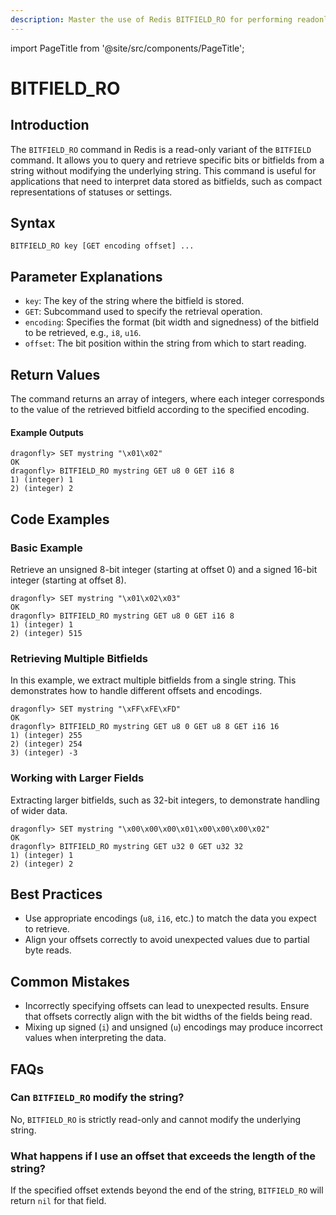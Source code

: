 ```yaml
---
description: Master the use of Redis BITFIELD_RO for performing readonly bitfield operations.
---
```


import PageTitle from '@site/src/components/PageTitle';

# BITFIELD_RO

<PageTitle title="Redis BITFIELD_RO Explained (Better Than Official Docs)" />

## Introduction

The `BITFIELD_RO` command in Redis is a read-only variant of the `BITFIELD` command. It allows you to query and retrieve specific bits or bitfields from a string without modifying the underlying string. This command is useful for applications that need to interpret data stored as bitfields, such as compact representations of statuses or settings.

## Syntax

```plaintext
BITFIELD_RO key [GET encoding offset] ...
```

## Parameter Explanations

- `key`: The key of the string where the bitfield is stored.
- `GET`: Subcommand used to specify the retrieval operation.
- `encoding`: Specifies the format (bit width and signedness) of the bitfield to be retrieved, e.g., `i8`, `u16`.
- `offset`: The bit position within the string from which to start reading.

## Return Values

The command returns an array of integers, where each integer corresponds to the value of the retrieved bitfield according to the specified encoding.

#### Example Outputs

```cli
dragonfly> SET mystring "\x01\x02"
OK
dragonfly> BITFIELD_RO mystring GET u8 0 GET i16 8
1) (integer) 1
2) (integer) 2
```

## Code Examples

### Basic Example

Retrieve an unsigned 8-bit integer (starting at offset 0) and a signed 16-bit integer (starting at offset 8).

```cli
dragonfly> SET mystring "\x01\x02\x03"
OK
dragonfly> BITFIELD_RO mystring GET u8 0 GET i16 8
1) (integer) 1
2) (integer) 515
```

### Retrieving Multiple Bitfields

In this example, we extract multiple bitfields from a single string. This demonstrates how to handle different offsets and encodings.

```cli
dragonfly> SET mystring "\xFF\xFE\xFD"
OK
dragonfly> BITFIELD_RO mystring GET u8 0 GET u8 8 GET i16 16
1) (integer) 255
2) (integer) 254
3) (integer) -3
```

### Working with Larger Fields

Extracting larger bitfields, such as 32-bit integers, to demonstrate handling of wider data.

```cli
dragonfly> SET mystring "\x00\x00\x00\x01\x00\x00\x00\x02"
OK
dragonfly> BITFIELD_RO mystring GET u32 0 GET u32 32
1) (integer) 1
2) (integer) 2
```

## Best Practices

- Use appropriate encodings (`u8`, `i16`, etc.) to match the data you expect to retrieve.
- Align your offsets correctly to avoid unexpected values due to partial byte reads.

## Common Mistakes

- Incorrectly specifying offsets can lead to unexpected results. Ensure that offsets correctly align with the bit widths of the fields being read.
- Mixing up signed (`i`) and unsigned (`u`) encodings may produce incorrect values when interpreting the data.

## FAQs

### Can `BITFIELD_RO` modify the string?

No, `BITFIELD_RO` is strictly read-only and cannot modify the underlying string.

### What happens if I use an offset that exceeds the length of the string?

If the specified offset extends beyond the end of the string, `BITFIELD_RO` will return `nil` for that field.
